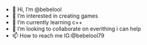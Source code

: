 - 👋 Hi, I’m @bebelool
- 👀 I’m interested in creating games
- 🌱 I’m currently learning c++
- 💞️ I’m looking to collaborate on everithing i can help
- 📫 How to reach me IG:@bebelool79

<!---
bebelool/bebelool is a ✨ special ✨ repository because its `README.md` (this file) appears on your GitHub profile.
You can click the Preview link to take a look at your changes.
--->
